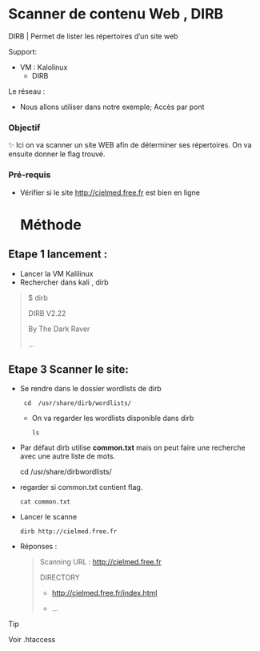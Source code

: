 # Scanner de contenu Web , DIRB

DIRB  | Permet de lister les répertoires d’un site web

Support:

* VM : Kalolinux
  * DIRB


Le réseau :
* Nous allons utiliser dans notre exemple; Accès par pont

### Objectif
✨ Ici on va scanner un site WEB afin de déterminer ses répertoires. On va ensuite donner le flag trouvé.

### Pré-requis

* Vérifier si le site http://cielmed.free.fr est bien en ligne

  # Méthode

## Etape 1 lancement :
* Lancer la VM Kalilinux
* Rechercher dans kali , dirb
> $ dirb
>
> DIRB V2.22
>
> By The Dark Raver
>
> ...
> 

## Etape 3 Scanner le site:

* Se rendre dans le dossier wordlists de dirb

       cd  /usr/share/dirb/wordlists/

   * On va regarder les wordlists disponible dans dirb

         ls

*  Par défaut dirb utilise **common.txt** mais on peut faire une recherche avec une autre liste de mots.

      cd  /usr/share/dirbwordlists/

* regarder si common.txt contient flag.

      cat common.txt

* Lancer le scanne
  
      dirb http://cielmed.free.fr

* Réponses :
   > Scanning URL : http://cielmed.free.fr
   >
   > DIRECTORY
   >
   > + http://cielmed.free.fr/index.html
   >
   > + ... 


> [!TIP]
>
> Voir .htaccess
